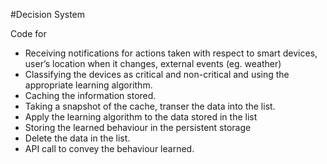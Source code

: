 #Decision System

Code for 
- Receiving notifications for actions taken with respect to smart devices, user’s location when it changes, 
  external events (eg. weather)
- Classifying the devices as critical and non-critical and using the appropriate learning algorithm.
- Caching the information stored.
- Taking a snapshot of the cache, transer the data into the list.
- Apply the learning algorithm to the data stored in the list
- Storing the learned behaviour in the persistent storage
- Delete the data in the list.
- API call to convey the behaviour learned.

